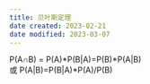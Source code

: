 ```yaml
---
title: 贝叶斯定理
date created: 2023-02-21
date modified: 2023-03-07
---
```


P(A∩B) = P(A)\*P(B|A)=P(B)\*P(A|B)  
或 P(A|B)=P(B|A)\*P(A)/P(B)
